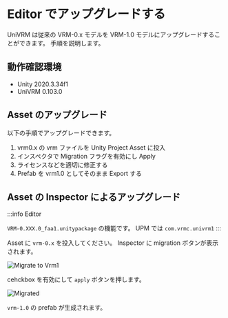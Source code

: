 # Editor でアップグレードする

UniVRM は従来の VRM-0.x モデルを VRM-1.0 モデルにアップグレードすることができます。
手順を説明します。

## 動作確認環境
- Unity 2020.3.34f1
- UniVRM 0.103.0

## Asset のアップグレード

以下の手順でアップグレードできます。

1. vrm0.x の vrm ファイルを Unity Project Asset に投入
1. インスペクタで Migration フラグを有効にし Apply
1. ライセンスなどを適切に修正する
1. Prefab を vrm1.0 としてそのまま Export する

## Asset の Inspector によるアップグレード

:::info Editor

`VRM-0.XXX.0_faa1.unitypackage` の機能です。
UPM では `com.vrmc.univrm1`
:::

Asset に `vrm-0.x` を投入してください。
Inspector に migration ボタンが表示されます。

![Migrate to Vrm1](/images/vrm10/editor_migration.jpg)

cehckbox を有効にして `apply` ボタンを押します。

![Migrated](/images/vrm10/editor_migrated.jpg)

`vrm-1.0` の prefab が生成されます。
